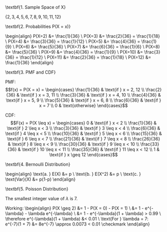 \textbf{1. Sample Space of X}

$\{2, 3, 4, 5, 6, 7, 8, 9, 10, 11, 12\}$

\textbf{2. Probabilities P(X = x)}

\begin{align}
P(X=2) &= \frac{1}{36} \\
P(X=3) &= \frac{2}{36} = \frac{1}{18} \\
P(X=4) &= \frac{3}{36} = \frac{1}{12} \\
P(X=5) &= \frac{4}{36} = \frac{1}{9} \\
P(X=6) &= \frac{5}{36} \\
P(X=7) &= \frac{6}{36} = \frac{1}{6} \\
P(X=8) &= \frac{5}{36} \\
P(X=9) &= \frac{4}{36} = \frac{1}{9} \\
P(X=10) &= \frac{3}{36} = \frac{1}{12} \\
P(X=11) &= \frac{2}{36} = \frac{1}{18} \\
P(X=12) &= \frac{1}{36}
\end{align}

\textbf{3. PMF and CDF}

PMF:
$$f(x) = P(X = x) = \begin{cases}
\frac{1}{36} & \text{if } x = 2, 12 \\
\frac{2}{36} & \text{if } x = 3, 11 \\
\frac{3}{36} & \text{if } x = 4, 10 \\
\frac{4}{36} & \text{if } x = 5, 9 \\
\frac{5}{36} & \text{if } x = 6, 8 \\
\frac{6}{36} & \text{if } x = 7 \\
0 & \text{otherwise}
\end{cases}$$

CDF:
$$F(x) = P(X \leq x) = \begin{cases}
0 & \text{if } x < 2 \\
\frac{1}{36} & \text{if } 2 \leq x < 3 \\
\frac{3}{36} & \text{if } 3 \leq x < 4 \\
\frac{6}{36} & \text{if } 4 \leq x < 5 \\
\frac{10}{36} & \text{if } 5 \leq x < 6 \\
\frac{15}{36} & \text{if } 6 \leq x < 7 \\
\frac{21}{36} & \text{if } 7 \leq x < 8 \\
\frac{26}{36} & \text{if } 8 \leq x < 9 \\
\frac{30}{36} & \text{if } 9 \leq x < 10 \\
\frac{33}{36} & \text{if } 10 \leq x < 11 \\
\frac{35}{36} & \text{if } 11 \leq x < 12 \\
1 & \text{if } x \geq 12
\end{cases}$$

\textbf{4. Bernoulli Distribution}

\begin{align}
\text{a. } E(X) &= p \\
\text{b. } E(X^2) &= p \\
\text{c. } \text{Var}(X) &= p(1-p)
\end{align}

\textbf{5. Poisson Distribution}

The smallest integer value of $\lambda$ is $7$.

Working:
\begin{align}
P(X \geq 2) &= 1 - P(X = 0) - P(X = 1) \\
&= 1 - e^{-\lambda} - \lambda e^{-\lambda} \\
&= 1 - e^{-\lambda}(1 + \lambda) > 0.99 \\
\therefore e^{-\lambda}(1 + \lambda) &< 0.01 \\
\text{For } \lambda = 7: e^{-7}(1 + 7) &= 8e^{-7} \approx 0.0073 < 0.01 \checkmark
\end{align}